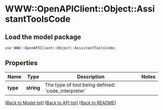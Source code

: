 # WWW::OpenAPIClient::Object::AssistantToolsCode

## Load the model package
```perl
use WWW::OpenAPIClient::Object::AssistantToolsCode;
```

## Properties
Name | Type | Description | Notes
------------ | ------------- | ------------- | -------------
**type** | **string** | The type of tool being defined: &#x60;code_interpreter&#x60; | 

[[Back to Model list]](../README.md#documentation-for-models) [[Back to API list]](../README.md#documentation-for-api-endpoints) [[Back to README]](../README.md)


